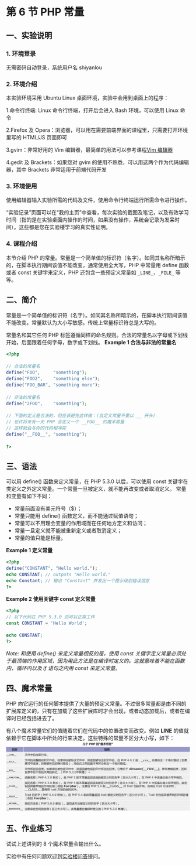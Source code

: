# 第 6 节 PHP 常量

## 一、实验说明

### 1\. 环境登录

无需密码自动登录，系统用户名 shiyanlou

### 2\. 环境介绍

本实验环境采用 Ubuntu Linux 桌面环境，实验中会用到桌面上的程序：

1.命令行终端: Linux 命令行终端，打开后会进入 Bash 环境，可以使用 Linux 命令

2.Firefox 及 Opera：浏览器，可以用在需要前端界面的课程里，只需要打开环境里写的 HTML/JS 页面即可

3.gvim：非常好用的 Vim 编辑器，最简单的用法可以参考课程[Vim 编辑器](http://www.shiyanlou.com/courses/2)

4.gedit 及 Brackets：如果您对 gvim 的使用不熟悉，可以用这两个作为代码编辑器，其中 Brackets 非常适用于前端代码开发

### 3\. 环境使用

使用编辑器输入实验所需的代码及文件，使用命令行终端运行所需命令进行操作。

“实验记录”页面可以在“我的主页”中查看，每次实验的截图及笔记，以及有效学习时间（指的是在实验桌面内操作的时间，如果没有操作，系统会记录为发呆时间）。这些都是您在实验楼学习的真实性证明。

### 4\. 课程介绍

本节介绍 PHP 的常量。常量是一个简单值的标识符（名字）。如同其名称所暗示的，在脚本执行期间该值不能改变，通常使用全大写，PHP 中常量用 define 函数或者 const 关键字来定义，PHP 还包含一些预定义常量如 `_LINE_`、`_FILE_` 等等。

## 二、简介

常量是一个简单值的标识符（名字）。如同其名称所暗示的，在脚本执行期间该值不能改变。常量默认为大小写敏感。传统上常量标识符总是大写的。

常量名和其它任何 PHP 标签遵循同样的命名规则。合法的常量名以字母或下划线开始，后面跟着任何字母，数字或下划线。 **Example 1 合法与非法的常量名**

```php
<?php

// 合法的常量名
define("FOO",     "something");
define("FOO2",    "something else");
define("FOO_BAR", "something more");

// 非法的常量名
define("2FOO",    "something");

// 下面的定义是合法的，但应该避免这样做：(自定义常量不要以 __ 开头)
// 也许将来有一天 PHP 会定义一个 __FOO__ 的魔术常量
// 这样就会与你的代码相冲突
define("__FOO__", "something");

?> 
```

## 三、语法

可以用 define() 函数来定义常量，在 PHP 5.3.0 以后，可以使用 const 关键字在类定义之外定义常量。一个常量一旦被定义，就不能再改变或者取消定义。 常量和变量有如下不同：

*   常量前面没有美元符号（$）；
*   常量只能用 define() 函数定义，而不能通过赋值语句；
*   常量可以不用理会变量的作用域而在任何地方定义和访问；
*   常量一旦定义就不能被重新定义或者取消定义；
*   常量的值只能是标量。

**Example 1 定义常量**

```php
<?php
define("CONSTANT", "Hello world.");
echo CONSTANT; // outputs "Hello world."
echo Constant; // 输出 "Constant" 并发出一个提示级别错误信息
?> 
```

**Example 2 使用关键字 const 定义常量**

```php
<?php
// 以下代码在 PHP 5.3.0 后可以正常工作
const CONSTANT = 'Hello World';

echo CONSTANT;
?> 
```

*Note: 和使用 define() 来定义常量相反的是，使用 const 关键字定义常量必须处于最顶端的作用区域，因为用此方法是在编译时定义的。这就意味着不能在函数内，循环内以及 if 语句之内用 const 来定义常量。*

## 四、魔术常量

PHP 向它运行的任何脚本提供了大量的预定义常量。不过很多常量都是由不同的扩展库定义的，只有在加载了这些扩展库时才会出现，或者动态加载后，或者在编译时已经包括进去了。

有八个魔术常量它们的值随着它们在代码中的位置改变而改变。例如 **LINE** 的值就依赖于它在脚本中所处的行来决定。这些特殊的常量不区分大小写，如下： ![Alt text](img/5489c63ef4a9371b072b09bcfc24a460.jpg)

## 五、作业练习

试试上述讲到的 8 个魔术常量会输出什么。

实验中有任何问题欢迎到[实验楼问答](http://www.shiyanlou.com/questions)提问。